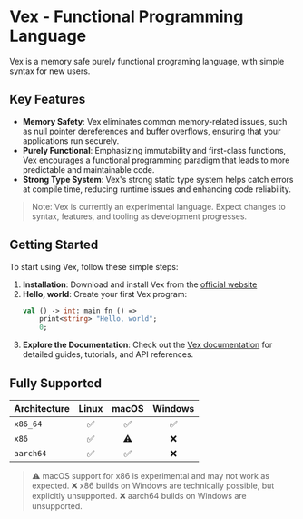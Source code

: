 # Vex - Functional Programming Language
Vex is a memory safe purely functional programing language, with simple syntax for new users.

## Key Features
- **Memory Safety**: Vex eliminates common memory-related issues, such as null pointer dereferences and buffer overflows, ensuring that your applications run securely.
- **Purely Functional**: Emphasizing immutability and first-class functions, Vex encourages a functional programming paradigm that leads to more predictable and maintainable code.
- **Strong Type System**: Vex's strong static type system helps catch errors at compile time, reducing runtime issues and enhancing code reliability.

> Note: Vex is currently an experimental language. Expect changes to syntax, features, and tooling as development progresses.

## Getting Started
To start using Vex, follow these simple steps:
1. **Installation**: Download and install Vex from the [official website](#)
2. **Hello, world**: Create your first Vex program:
    ```ocaml
    val () -> int: main fn () =>
        print<string> "Hello, world";
        0;
    ```
3. **Explore the Documentation**: Check out the [Vex documentation](/docs/vex/getting-started.md) for detailed guides, tutorials, and API references.

## Fully Supported
| Architecture             | Linux | macOS | Windows |
|--------------------------|:-----:|:-----:|:-------:|
| `x86_64`                 | ✅    | ✅    | ✅      |
| `x86`                    | ✅    | ⚠️    | ❌      |
| `aarch64`                | ✅    | ✅    | ❌      |

> ⚠️ macOS support for x86 is experimental and may not work as expected.
> ❌ x86 builds on Windows are technically possible, but explicitly unsupported.
> ❌ aarch64 builds on Windows are unsupported.